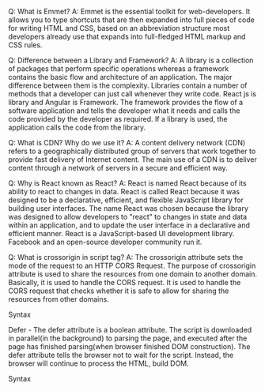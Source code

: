 Q: What is Emmet?
A: Emmet is the essential toolkit for web-developers. It allows you to type shortcuts that are then expanded into full pieces of code for writing HTML and CSS, based on an abbreviation structure most developers already use that expands into full-fledged HTML markup and CSS rules.

Q: Difference between a Library and Framework?
A: A library is a collection of packages that perform specific operations whereas a framework contains the basic flow and architecture of an application. The major difference between them is the complexity. Libraries contain a number of methods that a developer can just call whenever they write code. React js is library and Angular is Framework. The framework provides the flow of a software application and tells the developer what it needs and calls the code provided by the developer as required. If a library is used, the application calls the code from the library.

Q: What is CDN? Why do we use it?
A: A content delivery network (CDN) refers to a geographically distributed group of servers that work together to provide fast delivery of Internet content. The main use of a CDN is to deliver content through a network of servers in a secure and efficient way.

Q: Why is React known as React?
A: React is named React because of its ability to react to changes in data. React is called React because it was designed to be a declarative, efficient, and flexible JavaScript library for building user interfaces. The name React was chosen because the library was designed to allow developers to "react" to changes in state and data within an application, and to update the user interface in a declarative and efficient manner. React is a JavaScript-based UI development library. Facebook and an open-source developer community run it.

Q: What is crossorigin in script tag?
A: The crossorigin attribute sets the mode of the request to an HTTP CORS Request. The purpose of crossorigin attribute is used to share the resources from one domain to another domain. Basically, it is used to handle the CORS request. It is used to handle the CORS request that checks whether it is safe to allow for sharing the resources from other domains.

Syntax
<script crossorigin="anonymous|use-credentials">
Q: What is difference between React and ReactDOM?
A: React is a JavaScript library for building User Interfaces whereas ReactDOM is also JavaScript library that allows React to interact with the DOM. The react package contains React.createElement(), React.Component, React.Children, and other helpers related to elements and component classes. You can think of these as the isomorphic or universal helpers that you need to build components. The react-dom package contains ReactDOM.render(), and in react-dom/server we have server-side rendering support with ReactDOMServer.renderToString() and ReactDOMServer.renderToStaticMarkup().

Q: What is difference between react.development.js and react.production.js files via CDN?
A: Development is the stage of an application before it's made public while production is the term used for the same application when it's made public. Development build is several times (maybe 3-5x) slower than the production build.

Q: What is async and defer?
A: Async - The async attribute is a boolean attribute. The script is downloaded in parallel(in the background) to parsing the page, and executed as soon as it is available (do not block HTML DOM construction during downloading process) and don’t wait for anything.

Syntax
<script src="demo.js" async></script>
Defer - The defer attribute is a boolean attribute. The script is downloaded in parallel(in the background) to parsing the page, and executed after the page has finished parsing(when browser finished DOM construction). The defer attribute tells the browser not to wait for the script. Instead, the browser will continue to process the HTML, build DOM.

Syntax
<script src="demo.js" defer></script>